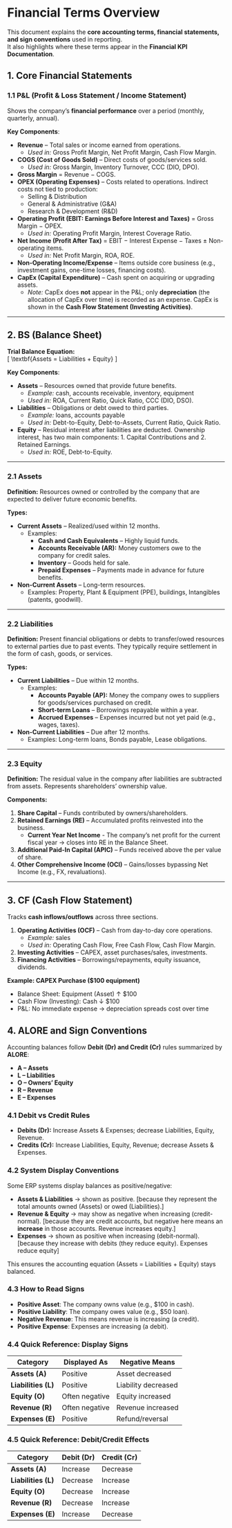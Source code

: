 # Financial Terms Overview

This document explains the **core accounting terms, financial statements, and sign conventions** used in reporting.  
It also highlights where these terms appear in the **Financial KPI Documentation**.

## 1. Core Financial Statements

### 1.1 P&L (Profit & Loss Statement / Income Statement)

Shows the company’s **financial performance** over a period (monthly, quarterly, annual).

**Key Components**:
- **Revenue** – Total sales or income earned from operations.  
  - *Used in:* Gross Profit Margin, Net Profit Margin, Cash Flow Margin.  
- **COGS (Cost of Goods Sold)** – Direct costs of goods/services sold.  
  - *Used in:* Gross Margin, Inventory Turnover, CCC (DIO, DPO).  
- **Gross Margin** = Revenue − COGS.  
- **OPEX (Operating Expenses)** – Costs related to operations. Indirect costs not tied to production:  
  - Selling & Distribution  
  - General & Administrative (G&A)  
  - Research & Development (R&D)  
- **Operating Profit (EBIT: Earnings Before Interest and Taxes)** = Gross Margin − OPEX.  
  - *Used in:* Operating Profit Margin, Interest Coverage Ratio.  
- **Net Income (Profit After Tax)** = EBIT − Interest Expense − Taxes ± Non-operating items.  
  - *Used in:* Net Profit Margin, ROA, ROE.  
- **Non-Operating Income/Expense** – Items outside core business (e.g., investment gains, one-time losses, financing costs).
- **CapEx (Capital Expenditure)** – Cash spent on acquiring or upgrading assets.  
  - *Note:* CapEx does **not** appear in the P&L; only **depreciation** (the allocation of CapEx over time) is recorded as an expense. CapEx is shown in the **Cash Flow Statement (Investing Activities)**.

---

## 2. BS (Balance Sheet)

**Trial Balance Equation:**  
\[
\textbf{Assets = Liabilities + Equity}
\]

**Key Components**:
- **Assets** – Resources owned that provide future benefits.  
  - *Example:* cash, accounts receivable, inventory, equipment
  - *Used in:* ROA, Current Ratio, Quick Ratio, CCC (DIO, DSO).  
- **Liabilities** – Obligations or debt owed to third parties. 
  - *Example:* loans, accounts payable
  - *Used in:* Debt-to-Equity, Debt-to-Assets, Current Ratio, Quick Ratio.  
- **Equity** – Residual interest after liabilities are deducted. Ownership interest, has two main components: 1. Capital Contributions and 2. Retained Earnings.
  - *Used in:* ROE, Debt-to-Equity.

---

### 2.1 Assets
**Definition:** Resources owned or controlled by the company that are expected to deliver future economic benefits.  

**Types:**
- **Current Assets** – Realized/used within 12 months.  
  - Examples:  
    - **Cash and Cash Equivalents** – Highly liquid funds.  
    - **Accounts Receivable (AR):** Money customers owe to the company for credit sales.  
    - **Inventory** – Goods held for sale.  
    - **Prepaid Expenses** – Payments made in advance for future benefits.  
- **Non-Current Assets** – Long-term resources.  
  - Examples: Property, Plant & Equipment (PPE), buildings, Intangibles (patents, goodwill).
---

### 2.2 Liabilities
**Definition:** Present financial obligations or debts to transfer/owed resources to external parties due to past events. They typically require settlement in the form of cash, goods, or services.

**Types:**
- **Current Liabilities** – Due within 12 months.  
  - Examples:  
    - **Accounts Payable (AP):** Money the company owes to suppliers for goods/services purchased on credit.  
    - **Short-term Loans** – Borrowings repayable within a year.  
    - **Accrued Expenses** – Expenses incurred but not yet paid (e.g., wages, taxes).  
- **Non-Current Liabilities** – Due after 12 months.  
  - Examples: Long-term loans, Bonds payable, Lease obligations.
---

### 2.3 Equity
**Definition:** The residual value in the company after liabilities are subtracted from assets. Represents shareholders’ ownership value.  

**Components:**
1. **Share Capital** – Funds contributed by owners/shareholders.  
2. **Retained Earnings (RE)** – Accumulated profits reinvested into the business.  
   - **Current Year Net Income** - The company’s net profit for the current fiscal year → closes into RE in the Balance Sheet.  
3. **Additional Paid-In Capital (APIC)** – Funds received above the per value of share.  
4. **Other Comprehensive Income (OCI)** – Gains/losses bypassing Net Income (e.g., FX, revaluations).  

---

## 3. CF (Cash Flow Statement)

Tracks **cash inflows/outflows** across three sections.

1. **Operating Activities (OCF)** – Cash from day-to-day core operations.  
   - *Example:* sales 
   - *Used in:* Operating Cash Flow, Free Cash Flow, Cash Flow Margin.  
2. **Investing Activities** – CAPEX, asset purchases/sales, investments.  
3. **Financing Activities** – Borrowings/repayments, equity issuance, dividends.  

**Example: CAPEX Purchase ($100 equipment)**  
- Balance Sheet: Equipment (Asset) ↑ $100  
- Cash Flow (Investing): Cash ↓ $100  
- P&L: No immediate expense → depreciation spreads cost over time  

## 4. ALORE and Sign Conventions

Accounting balances follow **Debit (Dr) and Credit (Cr)** rules summarized by **ALORE**:

- **A – Assets**  
- **L – Liabilities**  
- **O – Owners’ Equity**  
- **R – Revenue**  
- **E – Expenses**

### 4.1 Debit vs Credit Rules
- **Debits (Dr):** Increase Assets & Expenses; decrease Liabilities, Equity, Revenue.  
- **Credits (Cr):** Increase Liabilities, Equity, Revenue; decrease Assets & Expenses.  

### 4.2 System Display Conventions
Some ERP systems display balances as positive/negative:
- **Assets & Liabilities** → shown as positive. [because they represent the total amounts owned (Assets) or owed (Liabilities).]
- **Revenue & Equity** → may show as negative when increasing (credit-normal). [because they are credit accounts, but negative here means an **increase** in those accounts. Revenue increases equity.]
- **Expenses** → shown as positive when increasing (debit-normal). [because they increase with debits (they reduce equity). Expenses reduce equity]

This ensures the accounting equation (Assets = Liabilities + Equity) stays balanced.

### 4.3 How to Read Signs
- **Positive Asset**: The company owns value (e.g., $100 in cash).
- **Positive Liability**: The company owes value (e.g., $50 loan).
- **Negative Revenue**: This means revenue is increasing (a credit).
- **Positive Expense**: Expenses are increasing (a debit).


### 4.4 Quick Reference: Display Signs
| Category | Displayed As | Negative Means |
|----------|--------------|----------------|
| **Assets (A)** | Positive | Asset decreased |
| **Liabilities (L)** | Positive | Liability decreased |
| **Equity (O)** | Often negative | Equity increased |
| **Revenue (R)** | Often negative | Revenue increased |
| **Expenses (E)** | Positive | Refund/reversal |

### 4.5 Quick Reference: Debit/Credit Effects
| Category | Debit (Dr) | Credit (Cr) |
|----------|------------|-------------|
| **Assets (A)** | Increase | Decrease |
| **Liabilities (L)** | Decrease | Increase |
| **Equity (O)** | Decrease | Increase |
| **Revenue (R)** | Decrease | Increase |
| **Expenses (E)** | Increase | Decrease |

